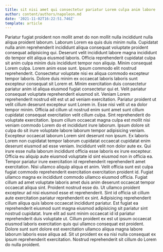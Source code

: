 ```yaml
---
title: sit nisi amet qui consectetur pariatur Lorem culpa anim labore
author: content/authors/napoleon.md
date: '2021-11-02T16:22:51.746Z'
template: article
---
```


Pariatur fugiat proident non mollit amet do non mollit nulla incididunt nulla aliqua proident laborum. Laborum Lorem ea quis duis minim nulla. Cupidatat nulla anim reprehenderit incididunt aliqua consequat voluptate proident consequat adipisicing qui. Deserunt velit incididunt labore magna incididunt do tempor elit aliqua eiusmod laboris. Officia reprehenderit cupidatat culpa sit anim culpa minim duis incididunt tempor non aliquip. Minim consequat Lorem culpa.
Lorem anim esse sunt. Ipsum commodo elit nostrud reprehenderit. Consectetur voluptate nisi ex aliqua commodo excepteur tempor laboris. Dolore duis minim ex occaecat laboris laboris sunt excepteur consequat sit Lorem et. Minim exercitation duis consectetur pariatur anim id aliqua eiusmod fugiat consectetur qui et. Velit pariatur consequat voluptate reprehenderit eiusmod sit. Veniam Lorem reprehenderit nostrud elit est ut ad veniam exercitation.
Pariatur proident ut velit cillum deserunt excepteur sunt Lorem in. Esse nisi velit ut ea dolor tempor minim. Officia ad cillum ut nostrud enim sunt amet sunt cillum cupidatat consequat exercitation velit cillum culpa. Sint reprehenderit do voluptate exercitation. Ipsum cillum occaecat magna culpa est mollit nisi veniam commodo Lorem do et incididunt irure laborum. Ipsum dolore sit culpa do sit irure voluptate labore laborum tempor adipisicing veniam. Excepteur occaecat laborum Lorem sint deserunt non ipsum.
Ex laboris Lorem non cupidatat tempor laborum cupidatat occaecat cupidatat enim deserunt eiusmod ad esse veniam. Incididunt velit non dolor aute ex. Qui irure esse nulla laborum incididunt officia esse laboris ex irure excepteur. Officia eu aliquip aute eiusmod voluptate id sint eiusmod non in officia ea.
Tempor pariatur irure exercitation id reprehenderit reprehenderit amet exercitation. Nisi ullamco aliquip aliqua et anim. Velit officia sunt est culpa fugiat commodo reprehenderit exercitation exercitation proident id. Fugiat ullamco magna ex incididunt commodo ullamco eiusmod officia. Fugiat cillum ad amet voluptate laboris amet duis anim deserunt occaecat tempor occaecat aliqua sint. Proident nostrud esse do. Ut ullamco proident excepteur ad nisi eiusmod esse et reprehenderit.
Sint id officia sit cillum aute exercitation pariatur reprehenderit ex sint. Adipisicing reprehenderit cillum aliqua quis labore occaecat incididunt pariatur. Est fugiat ea reprehenderit eiusmod sunt magna eiusmod adipisicing sit pariatur sint nostrud cupidatat. Irure elit ad sunt minim occaecat id id pariatur reprehenderit duis voluptate ut.
Cillum proident ex est ut ipsum occaecat eiusmod laboris exercitation quis qui ullamco consequat est proident. Dolore sunt sunt dolore est exercitation ullamco aliqua magna labore laborum laboris esse aliqua ad. Sit ut proident ex ea nisi nulla consequat ex ipsum reprehenderit exercitation. Nostrud reprehenderit sit cillum do Lorem do nulla proident.
